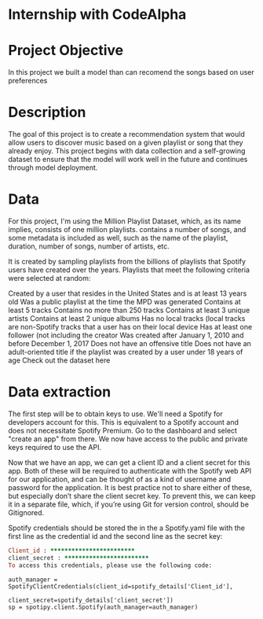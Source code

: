 # Internship with CodeAlpha


# Project Objective

In this project we built a model than can recomend the songs based on user preferences

# Description
The goal of this project is to create a recommendation system that would allow users to discover music based on a given playlist or song that they already enjoy. This project begins with data collection and a self-growing dataset to ensure that the model will work well in the future and continues through model deployment.

# Data
For this project, I'm using the Million Playlist Dataset, which, as its name implies, consists of one million playlists. contains a number of songs, and some metadata is included as well, such as the name of the playlist, duration, number of songs, number of artists, etc.

It is created by sampling playlists from the billions of playlists that Spotify users have created over the years. Playlists that meet the following criteria were selected at random:

Created by a user that resides in the United States and is at least 13 years old
Was a public playlist at the time the MPD was generated
Contains at least 5 tracks
Contains no more than 250 tracks
Contains at least 3 unique artists
Contains at least 2 unique albums
Has no local tracks (local tracks are non-Spotify tracks that a user has on their local device
Has at least one follower (not including the creator
Was created after January 1, 2010 and before December 1, 2017
Does not have an offensive title
Does not have an adult-oriented title if the playlist was created by a user under 18 years of age
Check out the dataset here

# Data extraction
The first step will be to obtain keys to use. We'll need a Spotify for developers account for this. This is equivalent to a Spotify account and does not necessitate Spotify Premium. Go to the dashboard and select "create an app" from there. We now have access to the public and private keys required to use the API.

Now that we have an app, we can get a client ID and a client secret for this app. Both of these will be required to authenticate with the Spotify web API for our application, and can be thought of as a kind of username and password for the application. It is best practice not to share either of these, but especially don’t share the client secret key. To prevent this, we can keep it in a separate file, which, if you’re using Git for version control, should be Gitignored.

Spotify credentials should be stored the in the a Spotify.yaml file with the first line as the credential id and the second line as the secret key:
```ruby
Client_id : ************************
client_secret : ************************
To access this credentials, please use the following code:
```
```
auth_manager = SpotifyClientCredentials(client_id=spotify_details['Client_id'],
                                        client_secret=spotify_details['client_secret'])
sp = spotipy.client.Spotify(auth_manager=auth_manager)
```
